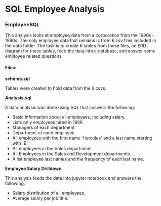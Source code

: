 # SQL Employee Analysis

### EmployeeSQL

This analysis looks at employee data from a corporation from the 1980s - 1990s.  The only employee data that remains is from 6 csv files included in the data folder.  The task is to create 6 tables from these files, an ERD diagram for these tables, feed the data into a database, and answer some employee related questions.

#### Files:

**schema.sql**

Tables were created to hold data from the 6 csvs. 

**Analysis.sql**

A data analysis was done using SQL that answers the following:

- Basic information about all employees, including salary.
- Lists only employees hired in 1986.
- Managers of each department.
- Department of each employee.
- All employees with the first name 'Hercules' and a last name starting with 'B'.
- All employees in the Sales department
- All Employees in the Sales and Development departments.
- A list employee last names and the frequency of each last name.

**Employee Salary Drilldown**

This analysis feeds the data into jupyter notebook and answers the following:

- Salary distribution of all employees.
- Average salary per job title.

